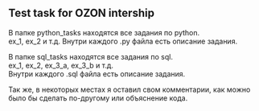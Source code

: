 ## Test task for OZON intership

В папке python_tasks находятся все задания по python. \
ex_1, ex_2 и т.д. Внутри каждого .py файла есть описание задания.

В папке sql_tasks находятся все задания по sql. \
ex_1, ex_2, ex_3_a, ex_3_b и т.д. \
Внутри каждого .sql файла есть описание задания.

Так же, в некоторых местах я оставил свом комментарии, как можно было бы сделать по-другому или объяснение кода.